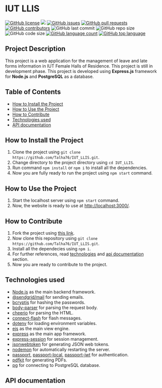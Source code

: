 # IUT LLIS
  
[![GitHub license](https://img.shields.io/github/license/Talha76/IUT_LLIS)](LICENSE) ![](https://img.shields.io/github/commit-activity/t/talha76/iut_llis) [![GitHub issues](https://img.shields.io/github/issues/Talha76/IUT_LLIS)](ISSUES) [![GitHub pull requests](https://img.shields.io/github/issues-pr/Talha76/IUT_LLIS)](PULL_REQUESTS) [![GitHub contributors](https://img.shields.io/github/contributors/Talha76/IUT_LLIS)](CONTRIBUTORS) ![GitHub last commit](https://img.shields.io/github/last-commit/Talha76/IUT_LLIS)
![GitHub repo size](https://img.shields.io/github/repo-size/Talha76/IUT_LLIS) ![GitHub code size](https://img.shields.io/github/languages/code-size/Talha76/IUT_LLIS) [![GitHub language count](https://img.shields.io/github/languages/count/Talha76/IUT_LLIS)](LANGUAGE_COUNT) [![GitHub top language](https://img.shields.io/github/languages/top/Talha76/IUT_LLIS)](TOP_LANGUAGE)

## Project Description

This project is a web application for the management of leave and late forms information in IUT Female Halls of Residence. This project is still in development phase. This project is developed using **Express.js** framework for **Node.js** and **PostgreSQL** as a database.

## Table of Contents

- [How to Install the Project](#how-to-install-the-project)
- [How to Use the Project](#how-to-use-the-project)
- [How to Contribute](#how-to-contribute)
- [Technologies used](#technologies-used)
- [API documentation](#api-documentation)

## How to Install the Project

1. Clone the project using `git clone https://github.com/Talha76/IUT_LLIS.git`.
2. Change directory to the project directory using `cd IUT_LLIS`.
3. Run command `npm install` or `npm i` to install all the dependencies.
4. Now you are fully ready to run the project using `npm start` command.

## How to Use the Project

1. Start the localhost server using `npm start` command.
2. Now, the website is ready to use at <http://localhost:3000/>.

## How to Contribute

1. Fork the project using [this link](https://github.com/Talha76/IUT_LLIS/fork).
2. Now clone this repository using `git clone https://github.com/Talha76/IUT_LLIS.git`.
3. Install all the dependecies using `npm i`.
4. For further references, read [technologies](#technologies-used) and [api documentation](#api-documentation) section.
5. Now you are ready to contribute to the project.

## Technologies used

- [Node.js](https://nodejs.org/en/) as the main backend framework.
- [@sendgrid/mail](https://www.npmjs.com/package/@sendgrid/mail) for sending emails.
- [bcryptjs](https://www.npmjs.com/package/bcryptjs) for hashing the passwords.
- [body-parser](https://www.npmjs.com/package/body-parser) for parsing the request body.
- [cheerio](https://www.npmjs.com/package/cheerio) for parsing the HTML.
- [connect-flash](https://www.npmjs.com/package/connect-flash) for flash messages.
- [dotenv](https://www.npmjs.com/package/dotenv) for loading environment variables.
- [ejs](https://www.npmjs.com/package/ejs) as the main view engine.
- [express](https://expressjs.com/) as the main app framework.
- [express-session](https://www.npmjs.com/package/express-session) for session management.
- [jsonwebtoken](https://www.npmjs.com/package/jsonwebtoken) for generating JSON web tokens.
- [nodemon](https://www.npmjs.com/package/nodemon) for automatically restarting the server.
- [passport](https://www.npmjs.com/package/passport), [passport-local](https://www.npmjs.com/package/passport-local), [passport-jwt](https://www.npmjs.com/package/passport-jwt) for authentication.
- [pdfkit](https://www.npmjs.com/package/pdfkit) for generating PDFs.
- [pg](https://www.npmjs.com/package/pg) for connecting to PostgreSQL database.

## API documentation
